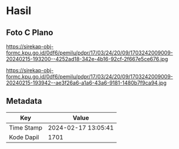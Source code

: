 # Hasil

## Foto C Plano

https://sirekap-obj-formc.kpu.go.id/0df6/pemilu/pdpr/17/03/24/20/09/1703242009009-20240215-193200--4252ad18-342e-4b16-92cf-2f667e5ce676.jpg

https://sirekap-obj-formc.kpu.go.id/0df6/pemilu/pdpr/17/03/24/20/09/1703242009009-20240215-193942--ae3f26a6-a1a6-43a6-9181-1480b7f9ca94.jpg


## Metadata

| Key        | Value               |
| ---------- | ------------------- |
| Time Stamp | 2024-02-17 13:05:41 |
| Kode Dapil | 1701                |



